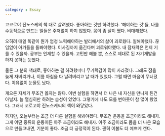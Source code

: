 ```yaml
---
category : Essay
---
```


고코로야 진노스케의 책 대로 살려했다.
좋아하는 것만 하려했다. '해야하는 것'들, 나를 수동적으로 만드는 일들은
주저없이 하지 않았다.
몸이 좀 살이 쪘다. 비대해졌다.

오히려 매일 똑같이 뭔가 엄청 노력해야하는 발리에서의 삶이 괴로웠다.
일해야했다. 끊임없이 아가들을 돌봐야했다. 이사짐까지 옮긴다며 괴로워야했다.
내 잠재력은 언제 기를 수 있을까. 공부는 언제할 수 있을까. 고민만 해볼 뿐, 스스로 제대로 된 자기개발을 하지 못하는 듯했다.


물론 그 분의 책대로, 좋아하는 걸 하려했떠니 무기력감이 많이 사라졌다.
그래도 잠을 늦게 자버리거나, 이름 아침을 다 날려버리고 날 때가 있었다. 그럴 때면 마음이 무너졌다.
이유없이 눈물도 났다.

게으른 자세가 무조건 옳지는 않다. 이번 실험을 하면서 더 나은 내 자신을 만나게 된건 아닐지.
늘 열심히만 하려는 습성이 있었다. 그렇기에 나도 모를 번아웃이 참 많이 왔었다. 
그래서 코로고야 진노스케씨의 책이 와닿았다.

하지만, 오늘부터는 조금 더 다른 실험을 해봐야겠다.
무조건 운동을 조금이라도 해내자. 그게 어떤 종류의 운동이든 아주 조금이라도 해내자.
아주 조금이라도 몸을 더 나은 모습으로 만들고내면, 기분이 좋다. 조금 더 긍정적이 된다.
괜히 이불도 더 예쁘게 갠다. 
